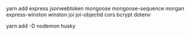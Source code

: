 yarn add express jsonwebtoken mongoose mongoose-sequence morgan express-winston winston joi joi-objectid cors bcrypt dotenv

yarn add -D nodemon husky
